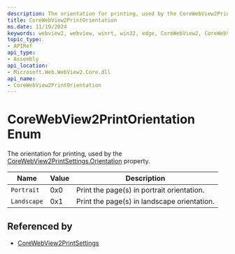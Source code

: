 ```yaml
---
description: The orientation for printing, used by the CoreWebView2PrintSettings.Orientation property.
title: CoreWebView2PrintOrientation
ms.date: 11/19/2024
keywords: webview2, webview, winrt, win32, edge, CoreWebView2, CoreWebView2Controller, browser control, edge html, CoreWebView2PrintOrientation
topic_type:
- APIRef
api_type:
- Assembly
api_location:
- Microsoft.Web.WebView2.Core.dll
api_name:
- CoreWebView2PrintOrientation
---
```


# CoreWebView2PrintOrientation Enum

The orientation for printing, used by the [CoreWebView2PrintSettings.Orientation](corewebview2printsettings.md#orientation) property.

| Name |  Value | Description |
|--|--|--|
|`Portrait` | 0x0  |  Print the page(s) in portrait orientation.|
|`Landscape` | 0x1  |  Print the page(s) in landscape orientation.|


## Referenced by

- [CoreWebView2PrintSettings](corewebview2printsettings.md)
